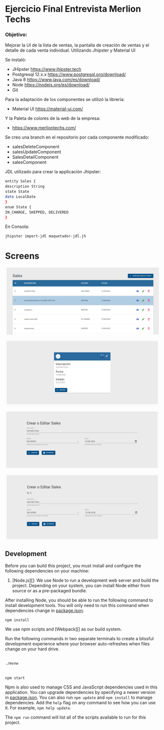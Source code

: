 # Ejercicio Final Entrevista Merlion Techs

### Objetivo:

Mejorar la UI de la lista de ventas, la pantalla de creación de ventas y el
detalle de cada venta individual. Utilizando Jhipster y Material UI

Se instaló:

- JHipster https://www.jhipster.tech
- Postgresql 12.x.x https://www.postgresql.org/download/
- Java 8 https://www.java.com/es/download/
- Node https://nodejs.org/es/download/
- Git

Para la adaptación de los componentes se utilizó la librería:

- Material UI https://material-ui.com/

Y la Paleta de colores de la web de la empresa:

- https://www.merliontechs.com/

Se creo una branch en el repositorio por cada componente modificado:

- salesDeleteComponent
- salesUpdateComponent
- SalesDetailComponent
- salesComponent

JDL utilizado para crear la applicación Jhipster:

```sh
entity Sales {
description String
state State
date LocalDate
}
enum State {
IN_CHARGE, SHIPPED, DELIVERED
}
```

En Consola:

```sh
jhipster import-jdl maquetador-jdl.jh
```

# Screens

![Sales Screen](readmeImg/SalesScreen.png)

![Sales View](readmeImg/SalesView.png)

![Sales new](readmeImg/SalesNew.png)

![Sales Update](readmeImg/SalesUpdate.png)

## Development

Before you can build this project, you must install and configure the following dependencies on your machine:

1. [Node.js][]: We use Node to run a development web server and build the project.
   Depending on your system, you can install Node either from source or as a pre-packaged bundle.

After installing Node, you should be able to run the following command to install development tools.
You will only need to run this command when dependencies change in [package.json](package.json).

```
npm install
```

We use npm scripts and [Webpack][] as our build system.

Run the following commands in two separate terminals to create a blissful development experience where your browser auto-refreshes when files change on your hard drive.

```

./mvnw


npm start
```

Npm is also used to manage CSS and JavaScript dependencies used in this application. You can upgrade dependencies by
specifying a newer version in [package.json](package.json). You can also run `npm update` and `npm install` to manage dependencies.
Add the `help` flag on any command to see how you can use it. For example, `npm help update`.

The `npm run` command will list all of the scripts available to run for this project.
